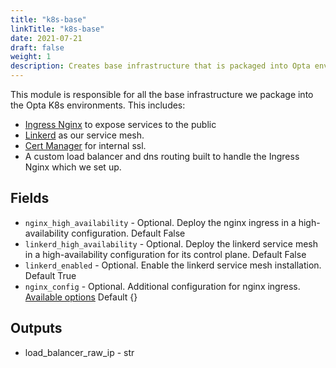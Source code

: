 ```yaml
---
title: "k8s-base"
linkTitle: "k8s-base"
date: 2021-07-21
draft: false
weight: 1
description: Creates base infrastructure that is packaged into Opta environments
---
```


This module is responsible for all the base infrastructure we package into the Opta K8s environments. This includes:

- [Ingress Nginx](https://github.com/kubernetes/ingress-nginx) to expose services to the public
- [Linkerd](https://linkerd.io/) as our service mesh.
- [Cert Manager](https://cert-manager.io/docs/) for internal ssl.
- A custom load balancer and dns routing built to handle the Ingress Nginx which we set up.

## Fields

- `nginx_high_availability` - Optional. Deploy the nginx ingress in a high-availability configuration. Default False
- `linkerd_high_availability` - Optional. Deploy the linkerd service mesh in a high-availability configuration for its control plane. Default False
- `linkerd_enabled` - Optional. Enable the linkerd service mesh installation. Default True
- `nginx_config` - Optional. Additional configuration for nginx ingress. [Available options](https://kubernetes.github.io/ingress-nginx/user-guide/nginx-configuration/configmap/#configuration-options) Default {}

## Outputs

- load_balancer_raw_ip - str